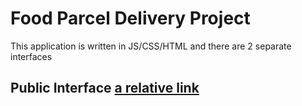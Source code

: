 # Food Parcel Delivery Project
 This application is written in JS/CSS/HTML and there are 2 separate interfaces
## Public Interface [a relative link](index.html)
